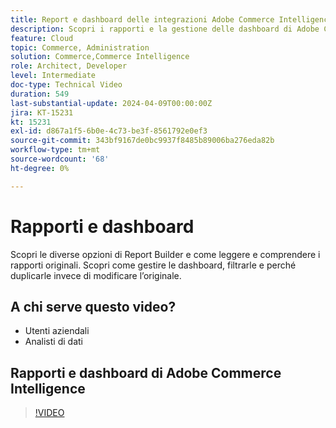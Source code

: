 ```yaml
---
title: Report e dashboard delle integrazioni Adobe Commerce Intelligence
description: Scopri i rapporti e la gestione delle dashboard di Adobe Commerce Intelligence
feature: Cloud
topic: Commerce, Administration
solution: Commerce,Commerce Intelligence
role: Architect, Developer
level: Intermediate
doc-type: Technical Video
duration: 549
last-substantial-update: 2024-04-09T00:00:00Z
jira: KT-15231
kt: 15231
exl-id: d867a1f5-6b0e-4c73-be3f-8561792e0ef3
source-git-commit: 343bf9167de0bc9937f8485b89006ba276eda82b
workflow-type: tm+mt
source-wordcount: '68'
ht-degree: 0%

---
```


# Rapporti e dashboard

Scopri le diverse opzioni di Report Builder e come leggere e comprendere i rapporti originali. Scopri come gestire le dashboard, filtrarle e perché duplicarle invece di modificare l’originale.

## A chi serve questo video?

- Utenti aziendali
- Analisti di dati

## Rapporti e dashboard di Adobe Commerce Intelligence

>[!VIDEO](https://video.tv.adobe.com/v/3428252?learn=on)
